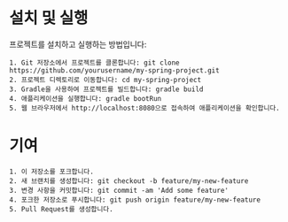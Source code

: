 # 설치 및 실행
프로젝트를 설치하고 실행하는 방법입니다:

    1. Git 저장소에서 프로젝트를 클론합니다: git clone https://github.com/yourusername/my-spring-project.git
    2. 프로젝트 디렉토리로 이동합니다: cd my-spring-project
    3. Gradle을 사용하여 프로젝트를 빌드합니다: gradle build
    4. 애플리케이션을 실행합니다: gradle bootRun
    5. 웹 브라우저에서 http://localhost:8080으로 접속하여 애플리케이션을 확인합니다.

# 기여
    1. 이 저장소를 포크합니다.
    2. 새 브랜치를 생성합니다: git checkout -b feature/my-new-feature
    3. 변경 사항을 커밋합니다: git commit -am 'Add some feature'
    4. 포크한 저장소로 푸시합니다: git push origin feature/my-new-feature
    5. Pull Request를 생성합니다.

